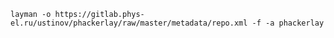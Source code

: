 ```shell-script
layman -o https://gitlab.phys-el.ru/ustinov/phackerlay/raw/master/metadata/repo.xml -f -a phackerlay
```

